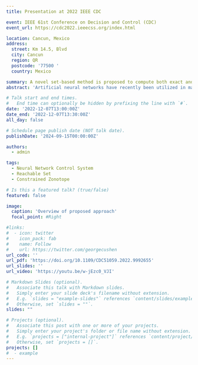 ```yaml
---
title: Presentation at 2022 IEEE CDC

event: IEEE 61st Conference on Decision and Control (CDC)
event_url: https://cdc2022.ieeecss.org/index.html

location: Cancun, Mexico
address:
  street: Km 14.5, Blvd
  city: Cancun
  region: QR
  postcode: '77500 '
  country: Mexico

summary: A novel set-based method is proposed to compute both exact and over-approximated reachable sets for neural feedback systems.
abstract: 'Artificial neural networks have recently been utilized in many feedback control systems and introduced new challenges regarding the safety of such systems. This paper considers the safe verification problem for a dynamical system with a given feedforward neural network as the feedback controller by using a constrained zonotope-based approach. A novel set-based method is proposed to compute both exact and over-approximated reachable sets for neural feedback systems with linear models, and linear program-based sufficient conditions are presented to verify whether the trajectories of such a system can avoid unsafe regions represented as constrained zonotopes. The results are also extended to neural feedback systems with nonlinear models. The computational efficiency and accuracy of the proposed method are demonstrated by two numerical examples where a comparison with state-of-the-art methods is also provided.'

# Talk start and end times.
#   End time can optionally be hidden by prefixing the line with `#`.
date: '2022-12-07T13:00:00Z'
date_end: '2022-12-07T13:30:00Z'
all_day: false

# Schedule page publish date (NOT talk date).
publishDate: '2024-09-15T00:00:00Z'

authors:
  - admin

tags:   
  - Neural Network Control System
  - Reachable Set
  - Constrained Zonotope

# Is this a featured talk? (true/false)
featured: false

image:
  caption: 'Overview of proposed approach'
  focal_point: #Right

#links:
#  - icon: twitter
#    icon_pack: fab
#    name: Follow
#    url: https://twitter.com/georgecushen
url_code: ''
url_pdf: 'https://doi.org/10.1109/CDC51059.2022.9992655'
url_slides: ''
url_video: 'https://youtu.be/w-jEzc0_VJI'

# Markdown Slides (optional).
#   Associate this talk with Markdown slides.
#   Simply enter your slide deck's filename without extension.
#   E.g. `slides = "example-slides"` references `content/slides/example-slides.md`.
#   Otherwise, set `slides = ""`.
slides: ""

# Projects (optional).
#   Associate this post with one or more of your projects.
#   Simply enter your project's folder or file name without extension.
#   E.g. `projects = ["internal-project"]` references `content/project/deep-learning/index.md`.
#   Otherwise, set `projects = []`.
projects: []
#  - example
---
```


<!-- {{% callout note %}}
Click on the **Slides** button above to view the built-in slides feature.
{{% /callout %}}

Slides can be added in a few ways:

- **Create** slides using Hugo Blox Builder's [_Slides_](https://docs.hugoblox.com/reference/content-types/) feature and link using `slides` parameter in the front matter of the talk file
- **Upload** an existing slide deck to `static/` and link using `url_slides` parameter in the front matter of the talk file
- **Embed** your slides (e.g. Google Slides) or presentation video on this page using [shortcodes](https://docs.hugoblox.com/reference/markdown/).

Further event details, including [page elements](https://docs.hugoblox.com/reference/markdown/) such as image galleries, can be added to the body of this page. -->
